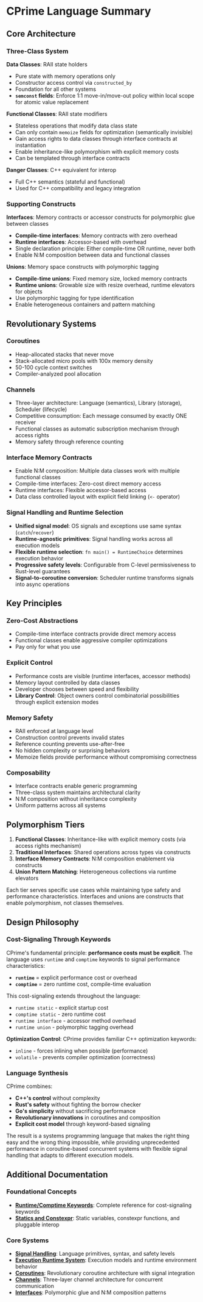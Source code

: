 # CPrime Language Summary

## Core Architecture

### Three-Class System

**Data Classes**: RAII state holders
- Pure state with memory operations only
- Constructor access control via `constructed_by`
- Foundation for all other systems
- **`semconst` fields**: Enforce 1:1 move-in/move-out policy within local scope for atomic value replacement

**Functional Classes**: RAII state modifiers
- Stateless operations that modify data class state
- Can only contain `memoize` fields for optimization (semantically invisible)
- Gain access rights to data classes through interface contracts at instantiation
- Enable inheritance-like polymorphism with explicit memory costs
- Can be templated through interface contracts

**Danger Classes**: C++ equivalent for interop
- Full C++ semantics (stateful and functional)
- Used for C++ compatibility and legacy integration

### Supporting Constructs

**Interfaces**: Memory contracts or accessor constructs for polymorphic glue between classes
- **Compile-time interfaces**: Memory contracts with zero overhead
- **Runtime interfaces**: Accessor-based with overhead
- Single declaration principle: Either compile-time OR runtime, never both
- Enable N:M composition between data and functional classes

**Unions**: Memory space constructs with polymorphic tagging
- **Compile-time unions**: Fixed memory size, locked memory contracts
- **Runtime unions**: Growable size with resize overhead, runtime elevators for objects
- Use polymorphic tagging for type identification
- Enable heterogeneous containers and pattern matching

## Revolutionary Systems

### Coroutines
- Heap-allocated stacks that never move
- Stack-allocated micro pools with 100x memory density
- 50-100 cycle context switches
- Compiler-analyzed pool allocation

### Channels
- Three-layer architecture: Language (semantics), Library (storage), Scheduler (lifecycle)
- Competitive consumption: Each message consumed by exactly ONE receiver
- Functional classes as automatic subscription mechanism through access rights
- Memory safety through reference counting

### Interface Memory Contracts
- Enable N:M composition: Multiple data classes work with multiple functional classes
- Compile-time interfaces: Zero-cost direct memory access
- Runtime interfaces: Flexible accessor-based access
- Data class controlled layout with explicit field linking (`<-` operator)

### Signal Handling and Runtime Selection
- **Unified signal model**: OS signals and exceptions use same syntax (`catch`/`recover`)
- **Runtime-agnostic primitives**: Signal handling works across all execution models
- **Flexible runtime selection**: `fn main() = RuntimeChoice` determines execution behavior
- **Progressive safety levels**: Configurable from C-level permissiveness to Rust-level guarantees
- **Signal-to-coroutine conversion**: Scheduler runtime transforms signals into async operations

## Key Principles

### Zero-Cost Abstractions
- Compile-time interface contracts provide direct memory access
- Functional classes enable aggressive compiler optimizations
- Pay only for what you use

### Explicit Control
- Performance costs are visible (runtime interfaces, accessor methods)
- Memory layout controlled by data classes
- Developer chooses between speed and flexibility
- **Library Control**: Object owners control combinatorial possibilities through explicit extension modes

### Memory Safety
- RAII enforced at language level
- Construction control prevents invalid states
- Reference counting prevents use-after-free
- No hidden complexity or surprising behaviors
- Memoize fields provide performance without compromising correctness

### Composability
- Interface contracts enable generic programming
- Three-class system maintains architectural clarity
- N:M composition without inheritance complexity
- Uniform patterns across all systems

## Polymorphism Tiers

1. **Functional Classes**: Inheritance-like with explicit memory costs (via access rights mechanism)
2. **Traditional Interfaces**: Shared operations across types via constructs
3. **Interface Memory Contracts**: N:M composition enablement via constructs
4. **Union Pattern Matching**: Heterogeneous collections via runtime elevators

Each tier serves specific use cases while maintaining type safety and performance characteristics. Interfaces and unions are constructs that enable polymorphism, not classes themselves.

## Design Philosophy

### Cost-Signaling Through Keywords

CPrime's fundamental principle: **performance costs must be explicit**. The language uses `runtime` and `comptime` keywords to signal performance characteristics:

- **`runtime`** = explicit performance cost or overhead
- **`comptime`** = zero runtime cost, compile-time evaluation

This cost-signaling extends throughout the language:
- `runtime static` - explicit startup cost
- `comptime static` - zero runtime cost  
- `runtime interface` - accessor method overhead
- `runtime union` - polymorphic tagging overhead

**Optimization Control**: CPrime provides familiar C++ optimization keywords:
- `inline` - forces inlining when possible (performance)
- `volatile` - prevents compiler optimization (correctness)

### Language Synthesis

CPrime combines:
- **C++'s control** without complexity
- **Rust's safety** without fighting the borrow checker  
- **Go's simplicity** without sacrificing performance
- **Revolutionary innovations** in coroutines and composition
- **Explicit cost model** through keyword-based signaling

The result is a systems programming language that makes the right thing easy and the wrong thing impossible, while providing unprecedented performance in coroutine-based concurrent systems with flexible signal handling that adapts to different execution models.

## Additional Documentation

### Foundational Concepts
- **[Runtime/Comptime Keywords](runtime-comptime-keywords.md)**: Complete reference for cost-signaling keywords
- **[Statics and Constexpr](statics-and-constexpr.md)**: Static variables, constexpr functions, and pluggable interop

### Core Systems
- **[Signal Handling](signal-handling.md)**: Language primitives, syntax, and safety levels
- **[Execution Runtime System](runtime-system.md)**: Execution models and runtime environment behavior
- **[Coroutines](coroutines.md)**: Revolutionary coroutine architecture with signal integration
- **[Channels](channels.md)**: Three-layer channel architecture for concurrent communication
- **[Interfaces](interfaces.md)**: Polymorphic glue and N:M composition patterns